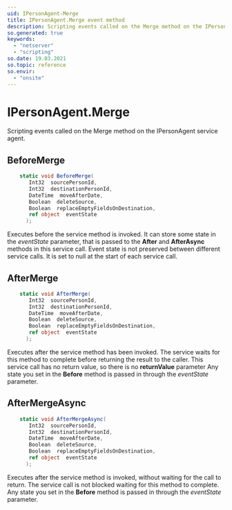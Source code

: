 ```yaml
---
uid: IPersonAgent-Merge
title: IPersonAgent.Merge event method
description: Scripting events called on the Merge method on the IPersonAgent service agent.
so.generated: true
keywords:
  - "netserver"
  - "scripting"
so.date: 19.03.2021
so.topic: reference
so.envir:
  - "onsite"
---
```

# IPersonAgent.Merge

Scripting events called on the <see cref='M:SuperOffice.CRM.Services.IPersonAgent.Merge'>Merge</see> method on the <see cref='IPersonAgent'>IPersonAgent</see>  service agent.

## BeforeMerge
```cs
    static void BeforeMerge(
       Int32  sourcePersonId,
       Int32  destinationPersonId,
       DateTime  moveAfterDate,
       Boolean  deleteSource,
       Boolean  replaceEmptyFieldsOnDestination,
       ref object  eventState
      );
```
Executes before the service method is invoked.
It can store some state in the *eventState* parameter, that is passed to the **After** and **AfterAsync** methods in this service call.
Event state is not preserved between different service calls. It is set to null at the start of each service call.
## AfterMerge
```cs
    static void AfterMerge(
       Int32  sourcePersonId,
       Int32  destinationPersonId,
       DateTime  moveAfterDate,
       Boolean  deleteSource,
       Boolean  replaceEmptyFieldsOnDestination,
       ref object  eventState
      );
```
Executes after the service method has been invoked. The service waits for this method to complete before returning the result to the caller.
This service call has no return value, so there is no **returnValue** parameter
Any state you set in the **Before** method is passed in through the *eventState* parameter.
## AfterMergeAsync
```cs
    static void AfterMergeAsync(
       Int32  sourcePersonId,
       Int32  destinationPersonId,
       DateTime  moveAfterDate,
       Boolean  deleteSource,
       Boolean  replaceEmptyFieldsOnDestination,
       ref object  eventState
      );
```
Executes after the service method is invoked, without waiting for the call to return.
The service call is not blocked waiting for this method to complete.
Any state you set in the **Before** method is passed in through the *eventState* parameter.

